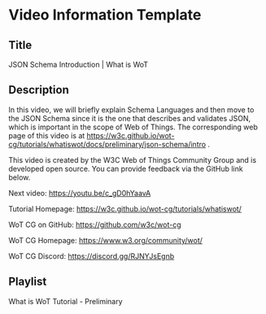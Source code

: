 # Video Information Template

## Title

JSON Schema Introduction | What is WoT

## Description

In this video, we will briefly explain Schema Languages and then move to the JSON Schema since it is the one that describes and validates JSON, which is important in the scope of Web of Things.
The corresponding web page of this video is at https://w3c.github.io/wot-cg/tutorials/whatiswot/docs/preliminary/json-schema/intro .

This video is created by the W3C Web of Things Community Group and is developed open source. You can provide feedback via the GitHub link below.

Next video: https://youtu.be/c_gD0hYaavA

Tutorial Homepage: https://w3c.github.io/wot-cg/tutorials/whatiswot/

WoT CG on GitHub: https://github.com/w3c/wot-cg

WoT CG Homepage: https://www.w3.org/community/wot/

WoT CG Discord: https://discord.gg/RJNYJsEgnb

## Playlist

What is WoT Tutorial - Preliminary